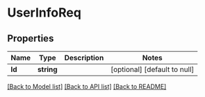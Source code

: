 # UserInfoReq

## Properties
Name | Type | Description | Notes
------------ | ------------- | ------------- | -------------
**Id** | **string** |  | [optional] [default to null]

[[Back to Model list]](../README.md#documentation-for-models) [[Back to API list]](../README.md#documentation-for-api-endpoints) [[Back to README]](../README.md)


